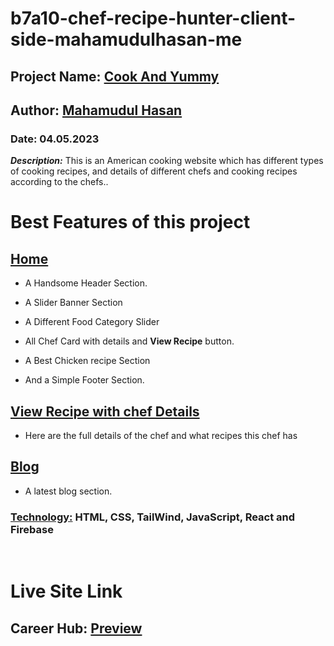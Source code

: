 # b7a10-chef-recipe-hunter-client-side-mahamudulhasan-me

## **Project Name:** <u>Cook And Yummy</u>

## **Author:** [Mahamudul Hasan](https://github.com/mahamudulhasan-me)

### **Date:** 04.05.2023

**_Description:_** This is an American cooking website which has different types of cooking recipes, and details of different chefs and cooking recipes according to the chefs..

# Best Features of this project

## <u>Home</u>

- A Handsome Header Section.
- A Slider Banner Section
- A Different Food Category Slider

- All Chef Card with details and **View Recipe** button.
- A Best Chicken recipe Section
- And a Simple Footer Section.

## <u>View Recipe with chef Details</u>

- Here are the full details of the chef and what recipes this chef has

## <u>Blog</u>

- A latest blog section.

### <u>**Technology:**</u> HTML, CSS, TailWind, JavaScript, React and Firebase

<br>

# Live Site Link

## **Career Hub:** [Preview](https://cook-and-yummy.web.app/)
